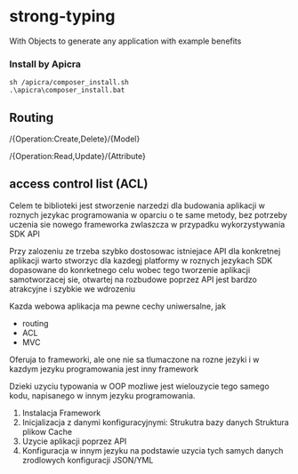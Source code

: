 # strong-typing
With Objects to generate any application with example benefits 


### Install by Apicra

    sh /apicra/composer_install.sh
    .\apicra\composer_install.bat
    
## Routing

/{Operation:Create,Delete}/{Model}

/{Operation:Read,Update}/{Attribute}


## access control list (ACL)


Celem te biblioteki jest stworzenie narzedzi dla budowania aplikacji w roznych jezykac programowania
w oparciu o te same metody,
bez potrzeby uczenia sie nowego frameworka
zwlaszcza w przypadku wykorzystywania SDK API


Przy zalozeniu ze trzeba szybko dostosowac istniejace API
dla konkretnej aplikacji warto stworzyc dla kazdegj platformy w roznych jezykach SDK dopasowane do konrketnego celu
wobec tego tworzenie aplikacji samotworzacej sie, otwartej na rozbudowe poprzez API jest bardzo atrakcyjne i szybkie we wdrozeniu

Kazda webowa aplikacja ma pewne cechy uniwersalne, jak

+ routing
+ ACL
+ MVC



Oferuja to frameworki, ale one nie sa tlumaczone na rozne jezyki i w kazdym jezyku programowania jest inny framework

Dzieki uzyciu typowania w OOP mozliwe jest wielouzycie tego samego kodu, napisanego w innym jezyku programowania.


1. Instalacja Framework
2. Inicjalizacja z danymi konfiguracyjnymi:
    Strukutra bazy danych
    Struktura plikow
    Cache
3. Uzycie aplikacji poprzez API
4. Konfiguracja w innym jezyku na podstawie uzycia tych samych danych zrodlowych konfiguracji JSON/YML

